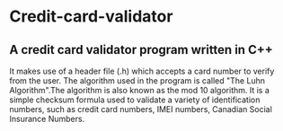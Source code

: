 # **Credit-card-validator**
## A credit card validator program written in C++

It makes use of a header file (.h) which accepts a card number to verify from the user.  The algorithm used in the program is called "The Luhn Algorithm".The algorithm is also known as the mod 10 algorithm. 
 It is a simple checksum formula used to validate a variety of identification numbers, such as credit card numbers, IMEI numbers, Canadian Social Insurance Numbers.
